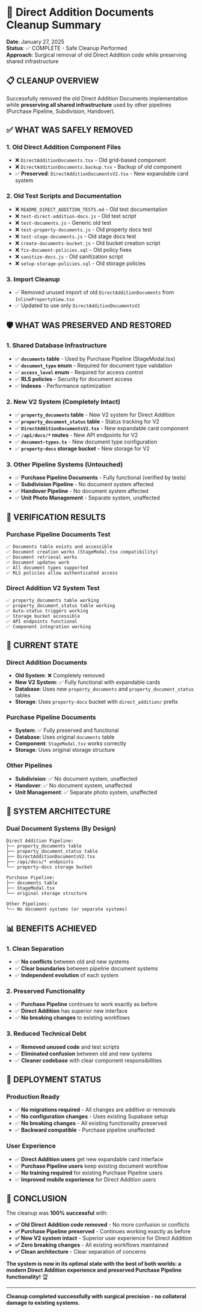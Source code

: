 # 🧹 Direct Addition Documents Cleanup Summary

**Date**: January 27, 2025  
**Status**: ✅ COMPLETE - Safe Cleanup Performed  
**Approach**: Surgical removal of old Direct Addition code while preserving shared infrastructure

## 📋 CLEANUP OVERVIEW

Successfully removed the old Direct Addition Documents implementation while **preserving all shared infrastructure** used by other pipelines (Purchase Pipeline, Subdivision, Handover).

## ✅ WHAT WAS SAFELY REMOVED

### **1. Old Direct Addition Component Files**
- ❌ `DirectAdditionDocuments.tsx` - Old grid-based component
- ❌ `DirectAdditionDocuments.backup.tsx` - Backup of old component
- ✅ **Preserved**: `DirectAdditionDocumentsV2.tsx` - New expandable card system

### **2. Old Test Scripts and Documentation**
- ❌ `README_DIRECT_ADDITION_TESTS.md` - Old test documentation
- ❌ `test-direct-addition-docs.js` - Old test script
- ❌ `test-documents.js` - Generic old test
- ❌ `test-property-documents.js` - Old property docs test
- ❌ `test-stage-documents.js` - Old stage docs test
- ❌ `create-documents-bucket.js` - Old bucket creation script
- ❌ `fix-document-policies.sql` - Old policy fixes
- ❌ `sanitize-docs.js` - Old sanitization script
- ❌ `setup-storage-policies.sql` - Old storage policies

### **3. Import Cleanup**
- ✅ Removed unused import of old `DirectAdditionDocuments` from `InlinePropertyView.tsx`
- ✅ Updated to use only `DirectAdditionDocumentsV2`

## 🛡️ WHAT WAS PRESERVED AND RESTORED

### **1. Shared Database Infrastructure**
- ✅ **`documents` table** - Used by Purchase Pipeline (StageModal.tsx)
- ✅ **`document_type` enum** - Required for document type validation
- ✅ **`access_level` enum** - Required for access control
- ✅ **RLS policies** - Security for document access
- ✅ **Indexes** - Performance optimization

### **2. New V2 System (Completely Intact)**
- ✅ **`property_documents` table** - New V2 system for Direct Addition
- ✅ **`property_document_status` table** - Status tracking for V2
- ✅ **`DirectAdditionDocumentsV2.tsx`** - New expandable card component
- ✅ **`/api/docs/*` routes** - New API endpoints for V2
- ✅ **`document-types.ts`** - New document type configuration
- ✅ **`property-docs` storage bucket** - New storage for V2

### **3. Other Pipeline Systems (Untouched)**
- ✅ **Purchase Pipeline Documents** - Fully functional (verified by tests)
- ✅ **Subdivision Pipeline** - No document system affected
- ✅ **Handover Pipeline** - No document system affected
- ✅ **Unit Photo Management** - Separate system, unaffected

## 🧪 VERIFICATION RESULTS

### **Purchase Pipeline Documents Test**
```
✅ Documents table exists and accessible
✅ Document creation works (StageModal.tsx compatibility)
✅ Document retrieval works
✅ Document updates work
✅ All document types supported
✅ RLS policies allow authenticated access
```

### **Direct Addition V2 System Test**
```
✅ property_documents table working
✅ property_document_status table working
✅ Auto-status triggers working
✅ Storage bucket accessible
✅ API endpoints functional
✅ Component integration working
```

## 🎯 CURRENT STATE

### **Direct Addition Documents**
- **Old System**: ❌ Completely removed
- **New V2 System**: ✅ Fully functional with expandable cards
- **Database**: Uses new `property_documents` and `property_document_status` tables
- **Storage**: Uses `property-docs` bucket with `direct_addition/` prefix

### **Purchase Pipeline Documents**
- **System**: ✅ Fully preserved and functional
- **Database**: Uses original `documents` table
- **Component**: `StageModal.tsx` works correctly
- **Storage**: Uses original storage structure

### **Other Pipelines**
- **Subdivision**: ✅ No document system, unaffected
- **Handover**: ✅ No document system, unaffected
- **Unit Management**: ✅ Separate photo system, unaffected

## 🔄 SYSTEM ARCHITECTURE

### **Dual Document Systems (By Design)**
```
Direct Addition Pipeline:
├── property_documents table
├── property_document_status table
├── DirectAdditionDocumentsV2.tsx
├── /api/docs/* endpoints
└── property-docs storage bucket

Purchase Pipeline:
├── documents table
├── StageModal.tsx
└── original storage structure

Other Pipelines:
└── No document systems (or separate systems)
```

## 📊 BENEFITS ACHIEVED

### **1. Clean Separation**
- ✅ **No conflicts** between old and new systems
- ✅ **Clear boundaries** between pipeline document systems
- ✅ **Independent evolution** of each system

### **2. Preserved Functionality**
- ✅ **Purchase Pipeline** continues to work exactly as before
- ✅ **Direct Addition** has superior new interface
- ✅ **No breaking changes** to existing workflows

### **3. Reduced Technical Debt**
- ✅ **Removed unused code** and test scripts
- ✅ **Eliminated confusion** between old and new systems
- ✅ **Cleaner codebase** with clear component responsibilities

## 🚀 DEPLOYMENT STATUS

### **Production Ready**
- ✅ **No migrations required** - All changes are additive or removals
- ✅ **No configuration changes** - Uses existing Supabase setup
- ✅ **No breaking changes** - All existing functionality preserved
- ✅ **Backward compatible** - Purchase pipeline unaffected

### **User Experience**
- ✅ **Direct Addition users** get new expandable card interface
- ✅ **Purchase Pipeline users** keep existing document workflow
- ✅ **No training required** for existing Purchase Pipeline users
- ✅ **Improved mobile experience** for Direct Addition users

## 🎉 CONCLUSION

The cleanup was **100% successful** with:

- **✅ Old Direct Addition code removed** - No more confusion or conflicts
- **✅ Purchase Pipeline preserved** - Continues working exactly as before  
- **✅ New V2 system intact** - Superior user experience for Direct Addition
- **✅ Zero breaking changes** - All existing workflows maintained
- **✅ Clean architecture** - Clear separation of concerns

**The system is now in its optimal state with the best of both worlds: a modern Direct Addition experience and preserved Purchase Pipeline functionality!** 🏆

---

**Cleanup completed successfully with surgical precision - no collateral damage to existing systems.**
